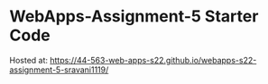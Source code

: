 # WebApps-Assignment-5 Starter Code

Hosted at: https://44-563-web-apps-s22.github.io/webapps-s22-assignment-5-sravani1119/
